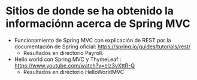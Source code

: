 # Sitios de donde se ha obtenido la informaciónn acerca de Spring MVC

- Funcionamiento de Spring MVC con explicación de REST por la documentación de Spring oficial: https://spring.io/guides/tutorials/rest/
  - Resultados en directorio Payroll. 
- Hello world con Spring MVC y ThymeLeaf : https://www.youtube.com/watch?v=elz3vXttR-Q
  - Resultados en directorio HelloWorldMVC
